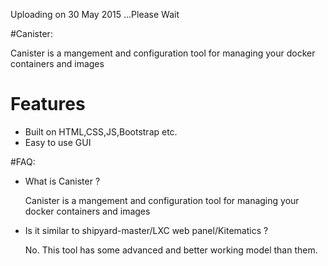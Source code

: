 Uploading on 30 May 2015 ...Please Wait 

#Canister:

Canister is a mangement and configuration tool for managing 
your docker containers and images

# Features

- Built on HTML,CSS,JS,Bootstrap etc.
- Easy to use GUI

#FAQ:

- What is Canister ?

  Canister is a mangement and configuration tool for managing 
  your docker containers and images

- Is it similar to shipyard-master/LXC web panel/Kitematics ?

  No. This tool has some advanced and better working model than them. 
